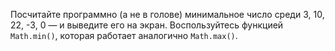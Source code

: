 
Посчитайте программно (а не в голове) минимальное число среди 3, 10, 22, -3, 0 — и выведите его на экран. Воспользуйтесь функцией `Math.min()`, которая работает аналогично `Math.max()`.
